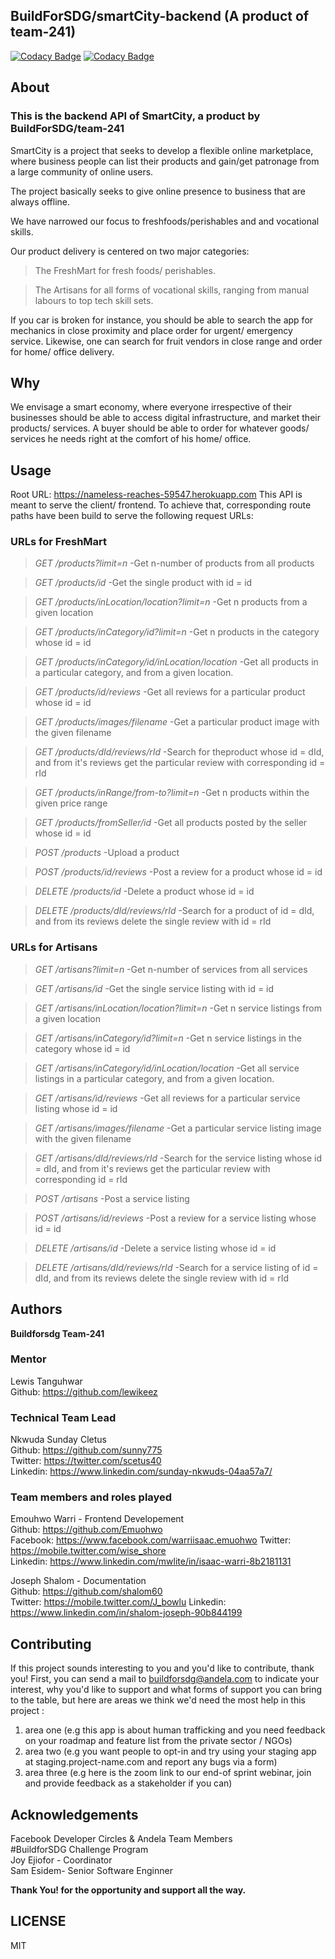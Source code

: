 ## BuildForSDG/smartCity-backend (A product of team-241)

[![Codacy Badge](https://api.codacy.com/project/badge/Grade/7a256fa992df4f3b9b5ba21629249010)](https://app.codacy.com/gh/BuildForSDG/SmartCity-Backend?utm_source=github.com&utm_medium=referral&utm_content=BuildForSDG/SmartCity-Backend&utm_campaign=Badge_Grade_Dashboard)
[![Codacy Badge](https://api.codacy.com/project/badge/Grade/7a256fa992df4f3b9b5ba21629249010)](https://app.codacy.com/gh/BuildForSDG/SmartCity-Backend?utm_source=github.com&utm_medium=referral&utm_content=BuildForSDG/SmartCity-Backend&utm_campaign=Badge_Grade_Dashboard)

## About

### This is the backend API of SmartCity, a product by BuildForSDG/team-241

SmartCity is a project that seeks to develop a flexible online marketplace, where business people can list their products and gain/get patronage from a large community of online users.

The project basically seeks to give online presence to business that are always offline.

We have narrowed our focus to freshfoods/perishables and and vocational skills.

Our product delivery is centered on two major categories:
> The FreshMart for fresh foods/ perishables.

> The Artisans for all forms of vocational skills, ranging from manual labours to top tech skill sets.

If you car is broken for instance, you should be able to search the app for mechanics in close proximity and place order for urgent/ emergency service.
Likewise, one can search for fruit vendors in close range and order for home/ office delivery.

## Why

We envisage a smart economy, where everyone irrespective of their businesses should be able to access digital infrastructure, and market their products/ services.
A buyer should be able to order for whatever goods/ services he needs right at the comfort of his home/ office. 

## Usage

Root URL: <https://nameless-reaches-59547.herokuapp.com>
This API is meant to serve the client/ frontend.
To achieve that, corresponding route paths have been build to serve the following request URLs:

### URLs for FreshMart
> *GET /products?limit=n*  -Get n-number of products from all products

> *GET /products/id* -Get the single product with id = id

> *GET /products/inLocation/location?limit=n* -Get n products from a given location

> *GET /products/inCategory/id?limit=n* -Get n products in the category whose id = id

> *GET /products/inCategory/id/inLocation/location* -Get all products in a particular category, and from a given location.

> *GET /products/id/reviews* -Get all reviews for a particular product whose id = id

> *GET /products/images/filename* -Get a particular product image with the given filename

> *GET /products/dId/reviews/rId* -Search for theproduct whose id = dId, and from it's reviews get the particular review with corresponding id = rId

> *GET /products/inRange/from-to?limit=n* -Get n products within the given price range

> *GET /products/fromSeller/id* -Get all products posted by the seller whose id = id

> *POST /products* -Upload a product

> *POST /products/id/reviews* -Post a review for a product whose id = id

> *DELETE /products/id* -Delete a product whose id = id

> *DELETE /products/dId/reviews/rId* -Search for a product of id = dId, and from its reviews delete the single review with id = rId

### URLs for Artisans
> *GET /artisans?limit=n*  -Get n-number of services from all services

> *GET /artisans/id* -Get the single service listing with id = id

> *GET /artisans/inLocation/location?limit=n* -Get n service listings from a given location

> *GET /artisans/inCategory/id?limit=n* -Get n service listings in the category whose id = id

> *GET /artisans/inCategory/id/inLocation/location* -Get all service listings in a particular category, and from a given location.

> *GET /artisans/id/reviews* -Get all reviews for a particular service listing whose id = id

> *GET /artisans/images/filename* -Get a particular service listing image with the given filename

> *GET /artisans/dId/reviews/rId* -Search for the service listing whose id = dId, and from it's reviews get the particular review with corresponding id = rId

> *POST /artisans* -Post a service listing

> *POST /artisans/id/reviews* -Post a review for a service listing whose id = id

> *DELETE /artisans/id* -Delete a service listing whose id = id

> *DELETE /artisans/dId/reviews/rId* -Search for a service listing of id = dId, and from its reviews delete the single review with id = rId

## Authors

**Buildforsdg Team-241**

 ### Mentor	
Lewis Tanguhwar  
Github: <https://github.com/lewikeez>

 ### Technical Team Lead
Nkwuda Sunday Cletus  
Github: <https://github.com/sunny775>	  
Twitter: <https://twitter.com/scetus40>	  
Linkedin: <https://www.linkedin.com/sunday-nkwuds-04aa57a7/>

  ### Team members and roles played
	
Emouhwo Warri - Frontend Developement  
Github:  <https://github.com/Emuohwo>	  
Facebook:  <https://www.facebook.com/warriisaac.emuohwo> 
Twitter: <https://mobile.twitter.com/wise_shore>  
Linkedin:  <https://www.linkedin.com/mwlite/in/isaac-warri-8b2181131>

Joseph Shalom - Documentation  
Github: <https://github.com/shalom60>  
Twitter: <https://mobile.twitter.com/J_bowlu>
Linkedin: <https://www.linkedin.com/in/shalom-joseph-90b844199>	

## Contributing
If this project sounds interesting to you and you'd like to contribute, thank you!
First, you can send a mail to buildforsdg@andela.com to indicate your interest, why you'd like to support and what forms of support you can bring to the table, but here are areas we think we'd need the most help in this project :
1.  area one (e.g this app is about human trafficking and you need feedback on your roadmap and feature list from the private sector / NGOs)
2.  area two (e.g you want people to opt-in and try using your staging app at staging.project-name.com and report any bugs via a form)
3.  area three (e.g here is the zoom link to our end-of sprint webinar, join and provide feedback as a stakeholder if you can)

## Acknowledgements

Facebook Developer Circles & Andela Team Members	  
#BuildforSDG Challenge Program	  
Joy Ejiofor - Coordinator  
Sam Esidem- Senior Software Enginner

**Thank You! for the opportunity and support all the way.**


## LICENSE
MIT
